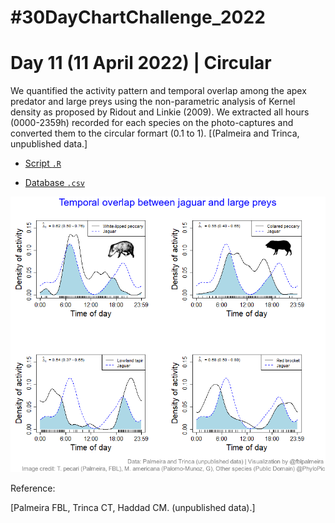 # #30DayChartChallenge_2022

# Day 11 (11 April 2022) | Circular

We quantified the activity pattern and temporal overlap among the apex predator and large preys using the non-parametric analysis of Kernel density as proposed by Ridout and Linkie (2009). We extracted all hours (0000-2359h) recorded for each species on the photo-captures and converted them to the circular formart (0.1 to 1).   [(Palmeira and Trinca, unpublished data.]

- [Script `.R`]()

- [Database `.csv`]()

<img src="https://github.com/fblpalmeira/jaguar_preys_traptimes/blob/main/data/jaguar_prey_traptimes2.png">

Reference:

[Palmeira FBL, Trinca CT, Haddad CM. (unpublished data).]
